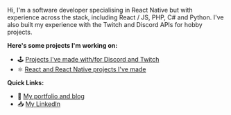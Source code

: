 Hi, I'm a software developer specialising in React Native but with experience across the stack, including React / JS, PHP, C# and Python. I've also built my experience with the Twitch and Discord APIs for hobby projects.

**Here's some projects I'm working on:**
* 🕹 [Projects I've made with/for Discord and Twitch](https://github.com/stars/dylmye/lists/my-twitch-discord-projects)
* ⚛️ [React and React Native projects I've made](https://github.com/stars/dylmye/lists/my-react-react-native-repos)

**Quick Links:**
* 🔗 [My portfolio and blog](https://dylmye.me)
* 📥 [My LinkedIn](https://www.linkedin.com/in/dylan--m/)
